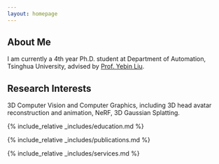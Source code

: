 ```yaml
---
layout: homepage
---
```


## About Me

I am currently a 4th year Ph.D. student at Department of Automation, Tsinghua University, advised by <a href="https://www.liuyebin.com/">Prof. Yebin Liu</a>. 


## Research Interests

3D Computer Vision and Computer Graphics, including 3D head avatar reconstruction and animation, NeRF, 3D Gaussian Splatting.


{% include_relative _includes/education.md %}

{% include_relative _includes/publications.md %}

{% include_relative _includes/services.md %}
